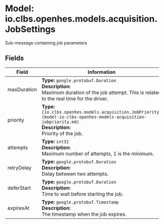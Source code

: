 # Model: io.clbs.openhes.models.acquisition.JobSettings

Sub-message containing job parameters

## Fields

| Field | Information |
| --- | --- |
| maxDuration | <b>Type:</b> `google.protobuf.Duration`<br><b>Description:</b><br>Maximum duration of the job attempt. This is related to the real time for the driver. |
| priority | <b>Type:</b> `[io.clbs.openhes.models.acquisition.JobPriority](model-io-clbs-openhes-models-acquisition-jobpriority.md)`<br><b>Description:</b><br>Priority of the job. |
| attempts | <b>Type:</b> `int32`<br><b>Description:</b><br>Maximum number of attempts, 1 is the minimum. |
| retryDelay | <b>Type:</b> `google.protobuf.Duration`<br><b>Description:</b><br>Delay between two attempts. |
| deferStart | <b>Type:</b> `google.protobuf.Duration`<br><b>Description:</b><br>Time to wait before starting the job. |
| expiresAt | <b>Type:</b> `google.protobuf.Timestamp`<br><b>Description:</b><br>The timestamp when the job expires. |

